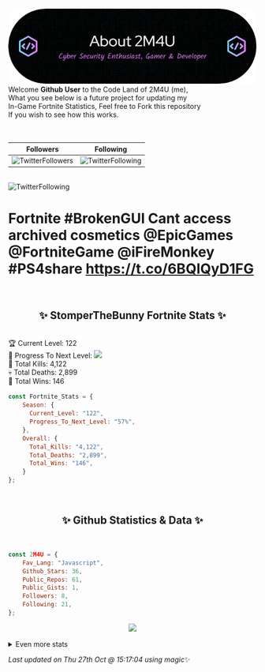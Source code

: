 
  ![Header](./src/github-banner.png)
  <br>
  Welcome **Github User** to the Code Land of 2M4U (me),<br>
  What you see below is a future project for updating my<br>
  In-Game Fortnite Statistics, Feel free to Fork this repository<br>
  If you wish to see how this works.
  <br><br>
  <br>
  
  | Followers  | Following |
  | ---------- |:---------:|
  | ![TwitterFollowers](https://img.shields.io/badge/Twitter%20Followers-80-blue)  | ![TwitterFollowing](https://img.shields.io/badge/Twitter%20Following-217-blue)  |


  <br>![TwitterFollowing](https://img.shields.io/badge/Latest%20Tweet--blue)<br>
  # Fortnite #BrokenGUI Cant access archived cosmetics @EpicGames @FortniteGame @iFireMonkey #PS4share https://t.co/6BQIQyD1FG
   
  <br><h2 align="center"> ✨ StomperTheBunny Fortnite Stats ✨</h2><br>
  🏆 Current Level: 122<br>
  🎉 Progress To Next Level: ![](https://geps.dev/progress/57)<br>
  🎯 Total Kills: 4,122<br>
  💀 Total Deaths: 2,899<br>
  👑 Total Wins: 146<br>

```js
const Fortnite_Stats = {
    Season: {    
      Current_Level: "122",
      Progress_To_Next_Level: "57%",
    },
    Overall: {
      Total_Kills: "4,122",
      Total_Deaths: "2,899",
      Total_Wins: "146",
    }
}; 
```


<br><h2 align="center"> ✨ Github Statistics & Data ✨</h2><br>

```js
const 2M4U = {
    Fav_Lang: "Javascript",
    Github_Stars: 36,
    Public_Repos: 61,
    Public_Gists: 1,
    Followers: 8,
    Following: 21,
}; 
```

<p align="center">
<img src="https://github-readme-streak-stats.herokuapp.com/?user=2M4U&theme=tokyonight">
</p>
<details>
  <summary>
      Even more stats
  </summary>
  <p align="center">
    <img src="https://github-profile-trophy.vercel.app/?username=2M4U&theme=dracula">
    <img src="https://github-readme-stats.vercel.app/api?username=2M4U&theme=tokyonight&count_private=true&show_icons=true&include_all_commits=true">
  </p>
</details>

<!-- Last updated on Thu Oct 27 2022 15:17:04 GMT+0000 (Coordinated Universal Time) ;-;-->
<i>Last updated on  Thu 27th Oct @ 15:17:04 using magic</i>✨